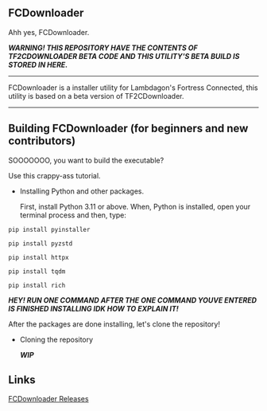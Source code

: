 ## FCDownloader
Ahh yes, FCDownloader.

***WARNING! THIS REPOSITORY HAVE THE CONTENTS OF TF2CDOWNLOADER BETA CODE AND THIS UTILITY'S BETA BUILD IS STORED IN HERE.*** 

----

FCDownloader is a installer utility for Lambdagon's Fortress Connected, this utility is based on a beta version of TF2CDownloader.

----

## Building FCDownloader (for beginners and new contributors)
SOOOOOOO, you want to build the executable?

Use this crappy-ass tutorial.

- Installing Python and other packages.
  
    First, install Python 3.11 or above. When, Python is installed, open your terminal process and then, type:

  
` pip install pyinstaller `


` pip install pyzstd `


` pip install httpx `


` pip install tqdm `


` pip install rich `

 ***HEY! RUN ONE COMMAND AFTER THE ONE COMMAND YOUVE ENTERED IS FINISHED INSTALLING IDK HOW TO EXPLAIN IT!***

  After the packages are done installing, let's clone the repository!

- Cloning the repository

     ***WIP***

## Links
[FCDownloader Releases](https://github.com/Lambdagon/tf_coop_lambda/releases/)
